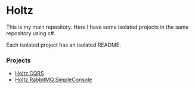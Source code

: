 # Holtz

This is my main repository. Here I have some isolated projects in the same repository using c#.

Each isolated project has an isolated README.

### Projects

- [Holtz.CQRS](/Holtz.CQRS)
- [Holtz.RabbitMQ.SimpleConsole](/Holtz.RabbitMQ.SimpleConsole/)
